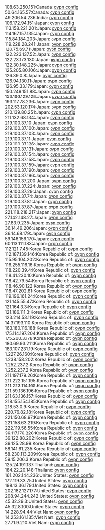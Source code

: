 108.63.250.151:Canada: [ovpn config](vpn/108_63_250_151.ovpn)  
50.64.165.57:Canada: [ovpn config](vpn/50_64_165_57.ovpn)  
49.206.54.236:India: [ovpn config](vpn/49_206_54_236.ovpn)  
106.172.94.151:Japan: [ovpn config](vpn/106_172_94_151.ovpn)  
113.158.221.201:Japan: [ovpn config](vpn/113_158_221_201.ovpn)  
114.167.157.135:Japan: [ovpn config](vpn/114_167_157_135.ovpn)  
115.84.184.203:Japan: [ovpn config](vpn/115_84_184_203.ovpn)  
119.228.28.241:Japan: [ovpn config](vpn/119_228_28_241.ovpn)  
120.75.69.71:Japan: [ovpn config](vpn/120_75_69_71.ovpn)  
122.223.137.52:Japan: [ovpn config](vpn/122_223_137_52.ovpn)  
122.23.173.130:Japan: [ovpn config](vpn/122_23_173_130.ovpn)  
122.30.148.225:Japan: [ovpn config](vpn/122_30_148_225.ovpn)  
125.205.80.106:Japan: [ovpn config](vpn/125_205_80_106.ovpn)  
126.39.0.8:Japan: [ovpn config](vpn/126_39_0_8.ovpn)  
126.94.130.11:Japan: [ovpn config](vpn/126_94_130_11.ovpn)  
126.95.33.179:Japan: [ovpn config](vpn/126_95_33_179.ovpn)  
150.249.151.88:Japan: [ovpn config](vpn/150_249_151_88.ovpn)  
153.166.129.128:Japan: [ovpn config](vpn/153_166_129_128.ovpn)  
193.117.78.236:Japan: [ovpn config](vpn/193_117_78_236.ovpn)  
202.53.120.174:Japan: [ovpn config](vpn/202_53_120_174.ovpn)  
210.139.80.251:Japan: [ovpn config](vpn/210_139_80_251.ovpn)  
211.132.68.134:Japan: [ovpn config](vpn/211_132_68_134.ovpn)  
219.100.37.10:Japan: [ovpn config](vpn/219_100_37_10.ovpn)  
219.100.37.100:Japan: [ovpn config](vpn/219_100_37_100.ovpn)  
219.100.37.103:Japan: [ovpn config](vpn/219_100_37_103.ovpn)  
219.100.37.11:Japan: [ovpn config](vpn/219_100_37_11.ovpn)  
219.100.37.126:Japan: [ovpn config](vpn/219_100_37_126.ovpn)  
219.100.37.131:Japan: [ovpn config](vpn/219_100_37_131.ovpn)  
219.100.37.154:Japan: [ovpn config](vpn/219_100_37_154.ovpn)  
219.100.37.158:Japan: [ovpn config](vpn/219_100_37_158.ovpn)  
219.100.37.159:Japan: [ovpn config](vpn/219_100_37_159.ovpn)  
219.100.37.190:Japan: [ovpn config](vpn/219_100_37_190.ovpn)  
219.100.37.196:Japan: [ovpn config](vpn/219_100_37_196.ovpn)  
219.100.37.200:Japan: [ovpn config](vpn/219_100_37_200.ovpn)  
219.100.37.224:Japan: [ovpn config](vpn/219_100_37_224.ovpn)  
219.100.37.29:Japan: [ovpn config](vpn/219_100_37_29.ovpn)  
219.100.37.74:Japan: [ovpn config](vpn/219_100_37_74.ovpn)  
219.100.37.81:Japan: [ovpn config](vpn/219_100_37_81.ovpn)  
219.100.37.87:Japan: [ovpn config](vpn/219_100_37_87.ovpn)  
221.118.218.217:Japan: [ovpn config](vpn/221_118_218_217.ovpn)  
27.142.148.27:Japan: [ovpn config](vpn/27_142_148_27.ovpn)  
27.83.9.235:Japan: [ovpn config](vpn/27_83_9_235.ovpn)  
36.14.49.206:Japan: [ovpn config](vpn/36_14_49_206.ovpn)  
36.14.68.179:Japan: [ovpn config](vpn/36_14_68_179.ovpn)  
59.146.156.170:Japan: [ovpn config](vpn/59_146_156_170.ovpn)  
60.113.111.183:Japan: [ovpn config](vpn/60_113_111_183.ovpn)  
112.121.7.45:Korea Republic of: [ovpn config](vpn/112_121_7_45.ovpn)  
112.187.139.146:Korea Republic of: [ovpn config](vpn/112_187_139_146.ovpn)  
115.95.104.202:Korea Republic of: [ovpn config](vpn/115_95_104_202.ovpn)  
116.255.116.16:Korea Republic of: [ovpn config](vpn/116_255_116_16.ovpn)  
118.220.39.4:Korea Republic of: [ovpn config](vpn/118_220_39_4.ovpn)  
118.41.230.10:Korea Republic of: [ovpn config](vpn/118_41_230_10.ovpn)  
118.42.79.54:Korea Republic of: [ovpn config](vpn/118_42_79_54.ovpn)  
118.46.90.122:Korea Republic of: [ovpn config](vpn/118_46_90_122.ovpn)  
118.47.202.81:Korea Republic of: [ovpn config](vpn/118_47_202_81.ovpn)  
119.196.161.24:Korea Republic of: [ovpn config](vpn/119_196_161_24.ovpn)  
121.145.55.47:Korea Republic of: [ovpn config](vpn/121_145_55_47.ovpn)  
121.164.3.3:Korea Republic of: [ovpn config](vpn/121_164_3_3.ovpn)  
121.186.111.3:Korea Republic of: [ovpn config](vpn/121_186_111_3.ovpn)  
123.214.53.119:Korea Republic of: [ovpn config](vpn/123_214_53_119.ovpn)  
14.37.193.110:Korea Republic of: [ovpn config](vpn/14_37_193_110.ovpn)  
163.180.116.188:Korea Republic of: [ovpn config](vpn/163_180_116_188.ovpn)  
175.114.197.204:Korea Republic of: [ovpn config](vpn/175_114_197_204.ovpn)  
175.200.3.178:Korea Republic of: [ovpn config](vpn/175_200_3_178.ovpn)  
180.69.93.211:Korea Republic of: [ovpn config](vpn/180_69_93_211.ovpn)  
183.107.231.19:Korea Republic of: [ovpn config](vpn/183_107_231_19.ovpn)  
1.227.26.160:Korea Republic of: [ovpn config](vpn/1_227_26_160.ovpn)  
1.238.158.202:Korea Republic of: [ovpn config](vpn/1_238_158_202.ovpn)  
1.252.237.2:Korea Republic of: [ovpn config](vpn/1_252_237_2.ovpn)  
1.252.237.2:Korea Republic of: [ovpn config](vpn/1_252_237_2.ovpn)  
211.197.179.26:Korea Republic of: [ovpn config](vpn/211_197_179_26.ovpn)  
211.222.151.195:Korea Republic of: [ovpn config](vpn/211_222_151_195.ovpn)  
211.223.114.165:Korea Republic of: [ovpn config](vpn/211_223_114_165.ovpn)  
211.59.136.196:Korea Republic of: [ovpn config](vpn/211_59_136_196.ovpn)  
211.63.136.157:Korea Republic of: [ovpn config](vpn/211_63_136_157.ovpn)  
218.155.154.185:Korea Republic of: [ovpn config](vpn/218_155_154_185.ovpn)  
218.53.0.9:Korea Republic of: [ovpn config](vpn/218_53_0_9.ovpn)  
220.76.82.18:Korea Republic of: [ovpn config](vpn/220_76_82_18.ovpn)  
221.150.68.97:Korea Republic of: [ovpn config](vpn/221_150_68_97.ovpn)  
221.158.63.219:Korea Republic of: [ovpn config](vpn/221_158_63_219.ovpn)  
222.119.56.55:Korea Republic of: [ovpn config](vpn/222_119_56_55.ovpn)  
39.117.176.226:Korea Republic of: [ovpn config](vpn/39_117_176_226.ovpn)  
39.122.88.202:Korea Republic of: [ovpn config](vpn/39_122_88_202.ovpn)  
39.125.28.99:Korea Republic of: [ovpn config](vpn/39_125_28_99.ovpn)  
58.141.61.235:Korea Republic of: [ovpn config](vpn/58_141_61_235.ovpn)  
58.230.113.209:Korea Republic of: [ovpn config](vpn/58_230_113_209.ovpn)  
59.15.206.3:Korea Republic of: [ovpn config](vpn/59_15_206_3.ovpn)  
125.24.191.137:Thailand: [ovpn config](vpn/125_24_191_137.ovpn)  
184.22.20.148:Thailand: [ovpn config](vpn/184_22_20_148.ovpn)  
161.202.144.236:United States: [ovpn config](vpn/161_202_144_236.ovpn)  
172.119.33.75:United States: [ovpn config](vpn/172_119_33_75.ovpn)  
198.13.36.179:United States: [ovpn config](vpn/198_13_36_179.ovpn)  
202.182.127.177:United States: [ovpn config](vpn/202_182_127_177.ovpn)  
208.94.244.242:United States: [ovpn config](vpn/208_94_244_242.ovpn)  
45.32.29.3:United States: [ovpn config](vpn/45_32_29_3.ovpn)  
45.32.8.100:United States: [ovpn config](vpn/45_32_8_100.ovpn)  
14.228.94.44:Viet Nam: [ovpn config](vpn/14_228_94_44.ovpn)  
14.253.161.135:Viet Nam: [ovpn config](vpn/14_253_161_135.ovpn)  
27.71.9.210:Viet Nam: [ovpn config](vpn/27_71_9_210.ovpn)  
